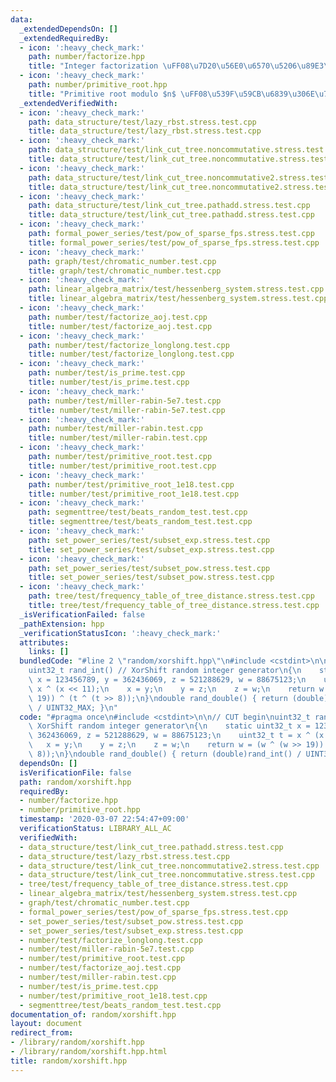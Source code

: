 ```yaml
---
data:
  _extendedDependsOn: []
  _extendedRequiredBy:
  - icon: ':heavy_check_mark:'
    path: number/factorize.hpp
    title: "Integer factorization \uFF08\u7D20\u56E0\u6570\u5206\u89E3\uFF09"
  - icon: ':heavy_check_mark:'
    path: number/primitive_root.hpp
    title: "Primitive root modulo $n$ \uFF08\u539F\u59CB\u6839\u306E\u767A\u898B\uFF09"
  _extendedVerifiedWith:
  - icon: ':heavy_check_mark:'
    path: data_structure/test/lazy_rbst.stress.test.cpp
    title: data_structure/test/lazy_rbst.stress.test.cpp
  - icon: ':heavy_check_mark:'
    path: data_structure/test/link_cut_tree.noncommutative.stress.test.cpp
    title: data_structure/test/link_cut_tree.noncommutative.stress.test.cpp
  - icon: ':heavy_check_mark:'
    path: data_structure/test/link_cut_tree.noncommutative2.stress.test.cpp
    title: data_structure/test/link_cut_tree.noncommutative2.stress.test.cpp
  - icon: ':heavy_check_mark:'
    path: data_structure/test/link_cut_tree.pathadd.stress.test.cpp
    title: data_structure/test/link_cut_tree.pathadd.stress.test.cpp
  - icon: ':heavy_check_mark:'
    path: formal_power_series/test/pow_of_sparse_fps.stress.test.cpp
    title: formal_power_series/test/pow_of_sparse_fps.stress.test.cpp
  - icon: ':heavy_check_mark:'
    path: graph/test/chromatic_number.test.cpp
    title: graph/test/chromatic_number.test.cpp
  - icon: ':heavy_check_mark:'
    path: linear_algebra_matrix/test/hessenberg_system.stress.test.cpp
    title: linear_algebra_matrix/test/hessenberg_system.stress.test.cpp
  - icon: ':heavy_check_mark:'
    path: number/test/factorize_aoj.test.cpp
    title: number/test/factorize_aoj.test.cpp
  - icon: ':heavy_check_mark:'
    path: number/test/factorize_longlong.test.cpp
    title: number/test/factorize_longlong.test.cpp
  - icon: ':heavy_check_mark:'
    path: number/test/is_prime.test.cpp
    title: number/test/is_prime.test.cpp
  - icon: ':heavy_check_mark:'
    path: number/test/miller-rabin-5e7.test.cpp
    title: number/test/miller-rabin-5e7.test.cpp
  - icon: ':heavy_check_mark:'
    path: number/test/miller-rabin.test.cpp
    title: number/test/miller-rabin.test.cpp
  - icon: ':heavy_check_mark:'
    path: number/test/primitive_root.test.cpp
    title: number/test/primitive_root.test.cpp
  - icon: ':heavy_check_mark:'
    path: number/test/primitive_root_1e18.test.cpp
    title: number/test/primitive_root_1e18.test.cpp
  - icon: ':heavy_check_mark:'
    path: segmenttree/test/beats_random_test.test.cpp
    title: segmenttree/test/beats_random_test.test.cpp
  - icon: ':heavy_check_mark:'
    path: set_power_series/test/subset_exp.stress.test.cpp
    title: set_power_series/test/subset_exp.stress.test.cpp
  - icon: ':heavy_check_mark:'
    path: set_power_series/test/subset_pow.stress.test.cpp
    title: set_power_series/test/subset_pow.stress.test.cpp
  - icon: ':heavy_check_mark:'
    path: tree/test/frequency_table_of_tree_distance.stress.test.cpp
    title: tree/test/frequency_table_of_tree_distance.stress.test.cpp
  _isVerificationFailed: false
  _pathExtension: hpp
  _verificationStatusIcon: ':heavy_check_mark:'
  attributes:
    links: []
  bundledCode: "#line 2 \"random/xorshift.hpp\"\n#include <cstdint>\n\n// CUT begin\n\
    uint32_t rand_int() // XorShift random integer generator\n{\n    static uint32_t\
    \ x = 123456789, y = 362436069, z = 521288629, w = 88675123;\n    uint32_t t =\
    \ x ^ (x << 11);\n    x = y;\n    y = z;\n    z = w;\n    return w = (w ^ (w >>\
    \ 19)) ^ (t ^ (t >> 8));\n}\ndouble rand_double() { return (double)rand_int()\
    \ / UINT32_MAX; }\n"
  code: "#pragma once\n#include <cstdint>\n\n// CUT begin\nuint32_t rand_int() //\
    \ XorShift random integer generator\n{\n    static uint32_t x = 123456789, y =\
    \ 362436069, z = 521288629, w = 88675123;\n    uint32_t t = x ^ (x << 11);\n \
    \   x = y;\n    y = z;\n    z = w;\n    return w = (w ^ (w >> 19)) ^ (t ^ (t >>\
    \ 8));\n}\ndouble rand_double() { return (double)rand_int() / UINT32_MAX; }\n"
  dependsOn: []
  isVerificationFile: false
  path: random/xorshift.hpp
  requiredBy:
  - number/factorize.hpp
  - number/primitive_root.hpp
  timestamp: '2020-03-07 22:54:47+09:00'
  verificationStatus: LIBRARY_ALL_AC
  verifiedWith:
  - data_structure/test/link_cut_tree.pathadd.stress.test.cpp
  - data_structure/test/lazy_rbst.stress.test.cpp
  - data_structure/test/link_cut_tree.noncommutative2.stress.test.cpp
  - data_structure/test/link_cut_tree.noncommutative.stress.test.cpp
  - tree/test/frequency_table_of_tree_distance.stress.test.cpp
  - linear_algebra_matrix/test/hessenberg_system.stress.test.cpp
  - graph/test/chromatic_number.test.cpp
  - formal_power_series/test/pow_of_sparse_fps.stress.test.cpp
  - set_power_series/test/subset_pow.stress.test.cpp
  - set_power_series/test/subset_exp.stress.test.cpp
  - number/test/factorize_longlong.test.cpp
  - number/test/miller-rabin-5e7.test.cpp
  - number/test/primitive_root.test.cpp
  - number/test/factorize_aoj.test.cpp
  - number/test/miller-rabin.test.cpp
  - number/test/is_prime.test.cpp
  - number/test/primitive_root_1e18.test.cpp
  - segmenttree/test/beats_random_test.test.cpp
documentation_of: random/xorshift.hpp
layout: document
redirect_from:
- /library/random/xorshift.hpp
- /library/random/xorshift.hpp.html
title: random/xorshift.hpp
---
```

